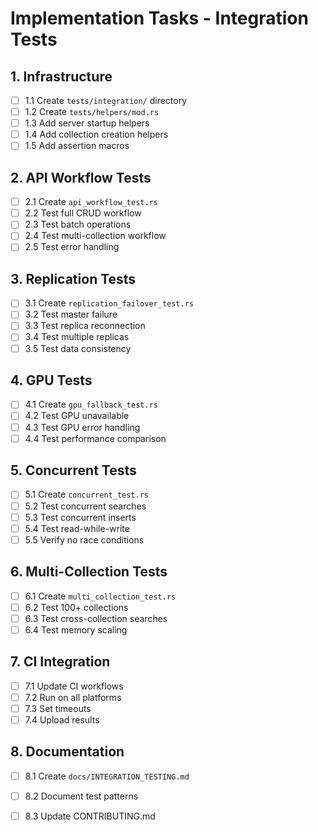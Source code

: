 # Implementation Tasks - Integration Tests

## 1. Infrastructure
- [ ] 1.1 Create `tests/integration/` directory
- [ ] 1.2 Create `tests/helpers/mod.rs`
- [ ] 1.3 Add server startup helpers
- [ ] 1.4 Add collection creation helpers
- [ ] 1.5 Add assertion macros

## 2. API Workflow Tests
- [ ] 2.1 Create `api_workflow_test.rs`
- [ ] 2.2 Test full CRUD workflow
- [ ] 2.3 Test batch operations
- [ ] 2.4 Test multi-collection workflow
- [ ] 2.5 Test error handling

## 3. Replication Tests
- [ ] 3.1 Create `replication_failover_test.rs`
- [ ] 3.2 Test master failure
- [ ] 3.3 Test replica reconnection
- [ ] 3.4 Test multiple replicas
- [ ] 3.5 Test data consistency

## 4. GPU Tests
- [ ] 4.1 Create `gpu_fallback_test.rs`
- [ ] 4.2 Test GPU unavailable
- [ ] 4.3 Test GPU error handling
- [ ] 4.4 Test performance comparison

## 5. Concurrent Tests
- [ ] 5.1 Create `concurrent_test.rs`
- [ ] 5.2 Test concurrent searches
- [ ] 5.3 Test concurrent inserts
- [ ] 5.4 Test read-while-write
- [ ] 5.5 Verify no race conditions

## 6. Multi-Collection Tests
- [ ] 6.1 Create `multi_collection_test.rs`
- [ ] 6.2 Test 100+ collections
- [ ] 6.3 Test cross-collection searches
- [ ] 6.4 Test memory scaling

## 7. CI Integration
- [ ] 7.1 Update CI workflows
- [ ] 7.2 Run on all platforms
- [ ] 7.3 Set timeouts
- [ ] 7.4 Upload results

## 8. Documentation
- [ ] 8.1 Create `docs/INTEGRATION_TESTING.md`
- [ ] 8.2 Document test patterns
- [ ] 8.3 Update CONTRIBUTING.md


